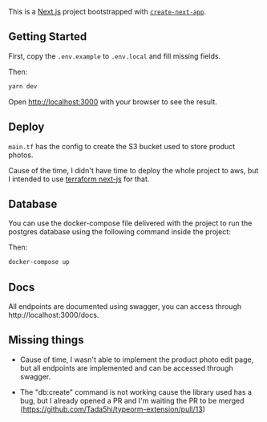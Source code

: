 This is a [Next.js](https://nextjs.org/) project bootstrapped with [`create-next-app`](https://github.com/vercel/next.js/tree/canary/packages/create-next-app).

## Getting Started

First, copy the `.env.example` to `.env.local` and fill missing fields.

Then:
```bash
yarn dev
```

Open [http://localhost:3000](http://localhost:3000) with your browser to see the result.

## Deploy

`main.tf` has the config to create the S3 bucket used to store product photos.

Cause of the time, I didn't have time to deploy the whole project to aws, but I intended to use [terraform next-js](https://registry.terraform.io/modules/dealmore/next-js/aws/latest) for that.

## Database

You can use the docker-compose file delivered with the project to run the postgres database using the following command inside the project:

Then:
```bash
docker-compose up
```

## Docs

All endpoints are documented using swagger, you can access through http://localhost:3000/docs.

## Missing things

- Cause of time, I wasn't able to implement the product photo edit page, but all endpoints are implemented and can be accessed through swagger.

- The "db:create" command is not working cause the library used has a bug, but I already opened a PR and I'm waiting the PR to be merged (https://github.com/Tada5hi/typeorm-extension/pull/13)
